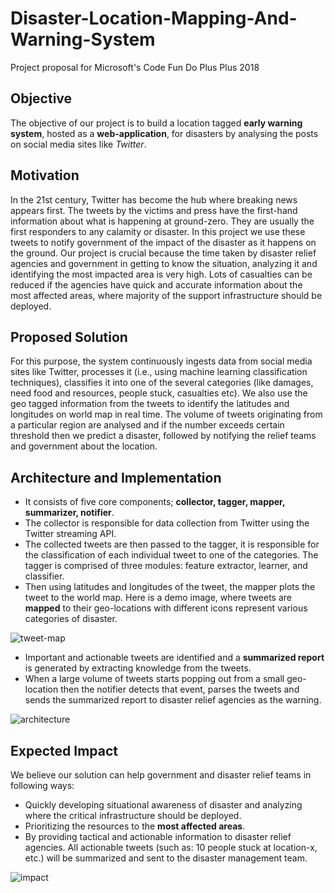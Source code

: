 # Disaster-Location-Mapping-And-Warning-System

Project proposal for Microsoft's Code Fun Do Plus Plus 2018

## Objective

The objective of our project is to build a location tagged **early warning system**, hosted as a **web-application**, for disasters by analysing the posts on social media sites like *Twitter*.

## Motivation

In the 21st century, Twitter has become the hub where breaking news appears first. The tweets by the victims and press have the first-hand information about what is happening at ground-zero. They are usually the first responders to any calamity or disaster. In this project we use these tweets to notify government of the impact of the disaster as it happens on the ground. Our project is crucial because the time taken by disaster relief agencies and government in getting to know the situation, analyzing it and identifying the most impacted area is very high. Lots of casualties can be reduced if the agencies have quick and accurate information about the most affected areas, where majority of the support infrastructure should be deployed. 

## Proposed Solution 

For this purpose, the system continuously ingests data from social media sites like Twitter, processes it (i.e., using machine learning classification techniques), classifies it into one of the several categories (like damages, need food and resources, people stuck, casualties etc). We also use the geo tagged information from the tweets to identify the latitudes and longitudes on world map in real time. The volume of tweets originating from a particular region are analysed and if the number exceeds certain threshold then we predict a disaster, followed by notifying the relief teams and government about the location.

## Architecture and Implementation

* It consists of five core components; **collector, tagger, mapper, summarizer, notifier**.
* The collector is responsible for data collection from  Twitter  using  the  Twitter
streaming API. 
* The collected tweets are then passed to the tagger, it is responsible for the classification of each individual tweet to one of the categories. The tagger is comprised of three modules: feature extractor, learner, and classifier.
* Then using latitudes and longitudes of the tweet, the mapper plots the tweet to the world map. Here is a demo image, where tweets are **mapped** to their geo-locations with different icons represent various categories of disaster.

![tweet-map](https://preview.ibb.co/gwy219/codefundo3.png)
* Important and actionable tweets are identified and a **summarized report** is generated by extracting knowledge from the tweets.
* When a large volume of tweets starts popping out from a small geo-location then the notifier detects that event, parses the tweets and sends the summarized report to disaster relief agencies as the warning.

![architecture](https://image.ibb.co/ecui69/aidr.png)

## Expected Impact 

We believe our solution can help government and disaster relief teams in following ways:
  * Quickly developing situational awareness of disaster and analyzing where the critical infrastructure should be deployed.
  * Prioritizing the resources to the **most affected areas**.
  * By providing tactical and actionable information to disaster relief agencies. All actionable tweets (such as: 10 people stuck at location-x, etc.) will be summarized and sent to the disaster management team.

![impact](https://preview.ibb.co/hoLHYp/Machine-Learning-can-save-us-from-disasters-2.png)
